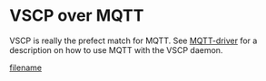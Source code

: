 # VSCP over MQTT

VSCP is really the prefect match for MQTT. See [MQTT-driver](https://www.vscp.org/docs/vscpd/doku.php?id=level2_driver_mqtt) for a description on how to use MQTT with the VSCP daemon. 



[filename](./bottom_copyright.md ':include')
